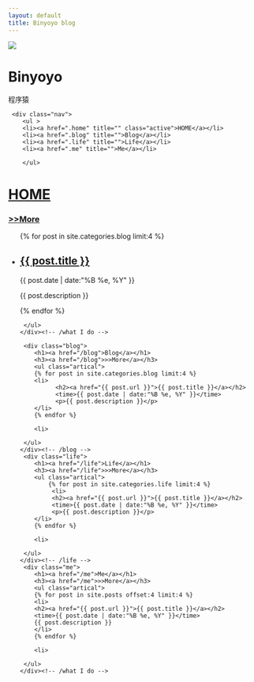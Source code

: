 ```yaml
---
layout: default
title: Binyoyo blog
---
```

<link rel="stylesheet" href="css/index.css">
<div class="header">
   <div class="logo">
      <span class="user_image">
        <img src="http://binyoyo.github.io/images/user_image.jpg">
        </span>
        <h1 class="user_name">Binyoyo</h1>
        <span class="user_job">程序猿</span>
    </div><!-- /logo -->

     <div class="nav">
        <ul >
        <li><a href=".home" title="" class="active">HOME</a></li>
        <li><a href=".blog" title="">Blog</a></li>
        <li><a href=".life" title="">Life</a></li>
        <li><a href=".me" title="">Me</a></li>
        
        </ul>
   
   </div><!-- /nav -->

</div><!-- /header -->
<div  class="main">
     <div class="home">
        <h1><a href="/">HOME</a></h1>
        <h3><a href="/">>>More</a></h3>
        <ul class="artical">
        {% for post in site.categories.blog limit:4 %}
            <li>
                <h2><a href="{{ post.url }}">{{ post.title }}</a></h2>
                <time>{{ post.date | date:"%B %e, %Y" }}</time>
                <p>{{ post.description }}</p>
            </li>
        {% endfor %}
        
     </ul>
    </div><!-- /what I do -->

     <div class="blog">
        <h1><a href="/blog">Blog</a></h1>
        <h3><a href="/blog">>>More</a></h3>
        <ul class="artical">
        {% for post in site.categories.blog limit:4 %}
        <li>
              <h2><a href="{{ post.url }}">{{ post.title }}</a></h2>
              <time>{{ post.date | date:"%B %e, %Y" }}</time>
              <p>{{ post.description }}</p>
        </li>
        {% endfor %}

        <li>
           
     </ul>
    </div><!-- /blog -->
     <div class="life">
        <h1><a href="/life">Life</a></h1>
        <h3><a href="/life">>>More</a></h3>
        <ul class="artical">
            {% for post in site.categories.life limit:4 %}
             <li>
             <h2><a href="{{ post.url }}">{{ post.title }}</a></h2>
             <time>{{ post.date | date:"%B %e, %Y" }}</time>
             <p>{{ post.description }}</p>
        </li>
        {% endfor %}

        <li>
           
     </ul>
    </div><!-- /life -->
     <div class="me">
        <h1><a href="/me">Me</a></h1>
        <h3><a href="/me">>>More</a></h3>
        <ul class="artical">
        {% for post in site.posts offset:4 limit:4 %}
        <li>
        <h2><a href="{{ post.url }}">{{ post.title }}</a></h2>
        <time>{{ post.date | date:"%B %e, %Y" }}</time>
        {{ post.description }}
        </li>
        {% endfor %}

        <li>
           
     </ul>
    </div><!-- /what I do -->
</div><!-- /主框架 -->

<script src="js/index.js" ></script>
<script src="js/binyoyo.js"></script>
